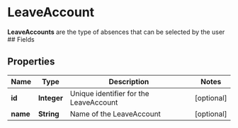 

# LeaveAccount

**LeaveAccounts** are the type of absences that can be selected by the user   ## Fields

## Properties

| Name | Type | Description | Notes |
|------------ | ------------- | ------------- | -------------|
|**id** | **Integer** | Unique identifier for the LeaveAccount |  [optional] |
|**name** | **String** | Name of the LeaveAccount |  [optional] |



